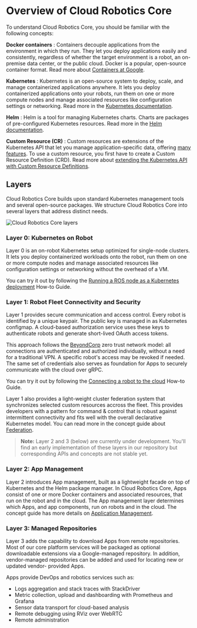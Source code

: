 # Overview of Cloud Robotics Core

To understand Cloud Robotics Core, you should be familiar with the following concepts:

**Docker containers**
: Containers decouple applications from the environment in which they run. They let you deploy
applications easily and consistently, regardless of whether the target environment is a robot,
an on-premise data center, or the public cloud. Docker is a popular, open-source container format.
Read more about [Containers at Google](https://cloud.google.com/containers/).

**Kubernetes**
: Kubernetes is an open-source system to deploy, scale, and manage containerized applications
anywhere. It lets you deploy containerized applications onto your robots, run them on one or more
compute nodes and manage associated resources like configuration settings or networking. Read
more in the [Kubernetes documentation](https://kubernetes.io/docs/concepts/overview/what-is-kubernetes/).

**Helm**
: Helm is a tool for managing Kubernetes charts. Charts are packages of pre-configured Kubernetes
resources. Read more in the [Helm documentation](https://github.com/helm/helm/blob/master/README.md).

**Custom Resource (CR)**
: Custom resources are extensions of the Kubernetes API that let you manage application-specific
data, offering [many features](https://kubernetes.io/docs/concepts/extend-kubernetes/api-extension/custom-resources/#common-features).
To use a custom resource, you first have to create a Custom Resource Definition (CRD). Read more
about [extending the Kubernetes API with Custom Resource Definitions](https://kubernetes.io/docs/tasks/access-kubernetes-api/custom-resources/custom-resource-definitions/).

## Layers

Cloud Robotics Core builds upon standard Kubernetes management tools and several open-source
packages. We structure Cloud Robotics Core into several layers that address distinct needs.

![Cloud Robotics Core layers](cloud-robotics-core-layers.png)

### Layer 0: Kubernetes on Robot

Layer 0 is an on-robot Kubernetes setup optimized for single-node clusters. It lets you deploy
containerized workloads onto the robot, run them on one or more compute nodes and manage associated
resources like configuration settings or networking without the overhead of a VM.

You can try it out by following the [Running a ROS node as a Kubernetes deployment](how-to/running-ros-node)
How-to Guide.

### Layer 1: Robot Fleet Connectivity and Security

Layer 1 provides secure communication and access control. Every robot is identified by a unique
keypair. The public key is managed in as Kubernetes configmap.
A cloud-based authorization service uses these keys to authenticate robots and generate short-lived
OAuth access tokens.

This approach follows the [BeyondCorp](https://cloud.google.com/beyondcorp/) zero trust network
model: all connections are authenticated and authorized individually, without a need for a
traditional VPN. A specific robot's access may be revoked if needed. The same set of credentials
also serves as foundation for Apps to securely communicate with the cloud over gRPC.

You can try it out by following the [Connecting a robot to the cloud](how-to/connecting-robot)
How-to Guide.

Layer 1 also provides a light-weight cluster federation system that synchronizes selected custom
resources accross the fleet. This provides developers with a pattern for command & control that is
robust against intermittent connectivity and fits well with the overall declarative Kubernetes
model. You can read more in the concept guide about [Federation](concepts/federation.md).

> **Note:** Layer 2 and 3 (below) are currently under development. You'll find an early
> implementation of these layers in our repository but corresponding APIs and concepts are not stable yet.

### Layer 2: App Management

Layer 2 introduces App management, built as a lightweight facade on top of Kubernetes and the Helm
package manager. In Cloud Robotics Core, Apps consist of one or more Docker containers and
associated resources, that run on the robot and in the cloud. The App management layer determines
which Apps, and app components, run on robots and in the cloud. The concept guide has more details
on [Application Management](concepts/app-management.md).

### Layer 3: Managed Repositories

Layer 3 adds the capability to download Apps from remote repositories. Most of our core platform
services will be packaged as optional downloadable extensions via a Google-managed repository. In
addition, vendor-managed repositories can be added and used for locating new or updated vendor-
provided Apps.

Apps provide DevOps and robotics services such as:

* Logs aggregation and stack traces with StackDriver
* Metric collection, upload and dashboarding with Prometheus and Grafana
* Sensor data transport for cloud-based analysis
* Remote debugging using RViz over WebRTC
* Remote administration
